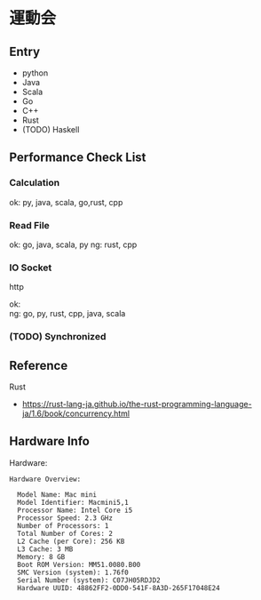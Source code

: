 # 運動会


## Entry

* python
* Java
* Scala
* Go
* C++
* Rust
* (TODO) Haskell




## Performance Check List


### Calculation

ok: py, java, scala, go,rust, cpp

### Read File


ok:  go, java, scala, py
ng:  rust, cpp


### IO Socket

http

ok:  
ng:  go, py,  rust, cpp, java, scala




### (TODO) Synchronized







## Reference



Rust

* https://rust-lang-ja.github.io/the-rust-programming-language-ja/1.6/book/concurrency.html



## Hardware Info

Hardware:

    Hardware Overview:

      Model Name: Mac mini
      Model Identifier: Macmini5,1
      Processor Name: Intel Core i5
      Processor Speed: 2.3 GHz
      Number of Processors: 1
      Total Number of Cores: 2
      L2 Cache (per Core): 256 KB
      L3 Cache: 3 MB
      Memory: 8 GB
      Boot ROM Version: MM51.0080.B00
      SMC Version (system): 1.76f0
      Serial Number (system): C07JH05RDJD2
      Hardware UUID: 48862FF2-0DD0-541F-8A3D-265F17048E24

